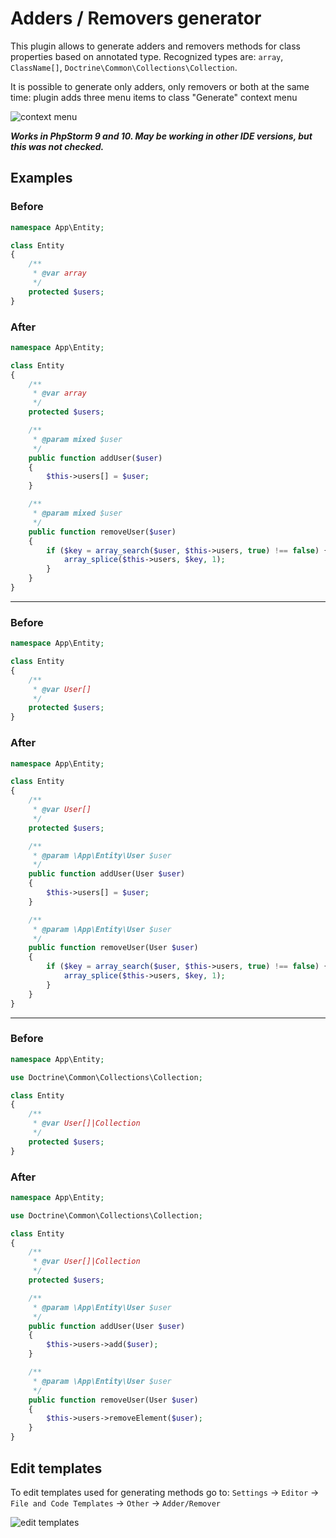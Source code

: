 # Adders / Removers generator

This plugin allows to generate adders and removers methods for class properties based on annotated type.
Recognized types are: `array`, `ClassName[]`, `Doctrine\Common\Collections\Collection`.

It is possible to generate only adders, only removers or both at the same time: plugin adds three menu items to class "Generate" context menu

![context menu](https://i.imgur.com/ExPnHNN.png)


*__Works in PhpStorm 9 and 10. May be working in other IDE versions, but this was not checked.__*

## Examples

### Before

```php
namespace App\Entity;

class Entity
{
    /**
     * @var array
     */
    protected $users;
}
```
### After

```php
namespace App\Entity;

class Entity
{
    /**
     * @var array
     */
    protected $users;

    /**
     * @param mixed $user
     */
    public function addUser($user)
    {
        $this->users[] = $user;
    }

    /**
     * @param mixed $user
     */
    public function removeUser($user)
    {
        if ($key = array_search($user, $this->users, true) !== false) {
            array_splice($this->users, $key, 1);
        }
    }
}
```
---
### Before

```php
namespace App\Entity;

class Entity
{
    /**
     * @var User[]
     */
    protected $users;
}
```

### After

```php
namespace App\Entity;

class Entity
{
    /**
     * @var User[]
     */
    protected $users;

    /**
     * @param \App\Entity\User $user
     */
    public function addUser(User $user)
    {
        $this->users[] = $user;
    }

    /**
     * @param \App\Entity\User $user
     */
    public function removeUser(User $user)
    {
        if ($key = array_search($user, $this->users, true) !== false) {
            array_splice($this->users, $key, 1);
        }
    }
}
```
---
### Before

```php
namespace App\Entity;

use Doctrine\Common\Collections\Collection;

class Entity
{
    /**
     * @var User[]|Collection
     */
    protected $users;
}
```

### After

```php
namespace App\Entity;

use Doctrine\Common\Collections\Collection;

class Entity
{
    /**
     * @var User[]|Collection
     */
    protected $users;

    /**
     * @param \App\Entity\User $user
     */
    public function addUser(User $user)
    {
        $this->users->add($user);
    }

    /**
     * @param \App\Entity\User $user
     */
    public function removeUser(User $user)
    {
        $this->users->removeElement($user);
    }
}
```

## Edit templates
To edit templates used for generating methods go to:
`Settings` -> `Editor` -> `File and Code Templates` -> `Other` -> `Adder/Remover`

![edit templates](https://i.imgur.com/Ss4NOHD.png)
